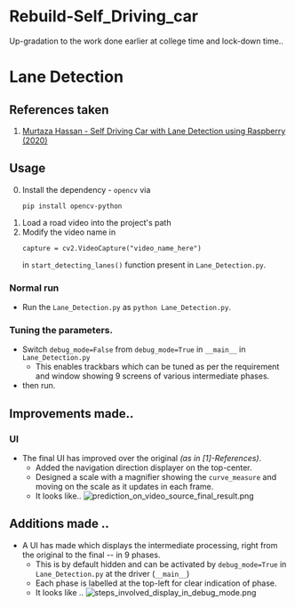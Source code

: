 # Rebuild-Self_Driving_car
Up-gradation to the work done earlier at college time and lock-down time..

# Lane Detection
## References taken
1. [Murtaza Hassan - Self Driving Car with Lane Detection using Raspberry (2020)](https://www.youtube.com/playlist?list=PLMoSUbG1Q_r_wT0Ac7rOlhlwq9VsZDA0b)

## Usage
0. Install the dependency - `opencv` via 
    ```
    pip install opencv-python
   ```
1. Load a road video into the project's path
2. Modify the video name in
    ```
    capture = cv2.VideoCapture("video_name_here")
    ```
   in `start_detecting_lanes()` function present in `Lane_Detection.py`.
### Normal run
- Run the `Lane_Detection.py` as ```python Lane_Detection.py```.
### Tuning the parameters.
- Switch `debug_mode=False` from `debug_mode=True` in `__main__` in `Lane_Detection.py`
  - This enables trackbars which can be tuned as per the requirement and window showing 9 screens of various intermediate phases.
- then run.

## Improvements made..
### UI
- The final UI has improved over the original _(as in [1]-References)_. 
  - Added the navigation direction displayer on the top-center.
  - Designed a scale with a magnifier showing the `curve_measure` and moving on the scale as it updates in each frame.
  - It looks like.. ![prediction_on_video_source_final_result.png](./Previous_Initial_versions_of_work/screenshots_of_working/prediction_on_video_source_final_result.png)

## Additions made ..
- A UI has made which displays the intermediate processing, right from the original to the final -- in 9 phases.
  - This is by default hidden and can be activated by `debug_mode=True` in `Lane_Detection.py` at the driver (`__main__`)
  - Each phase is labelled at the top-left for clear indication of phase.
  - It looks like .. ![steps_involved_display_in_debug_mode.png](./Previous_Initial_versions_of_work/screenshots_of_working/steps_involved_display_in_debug_mode.png)

